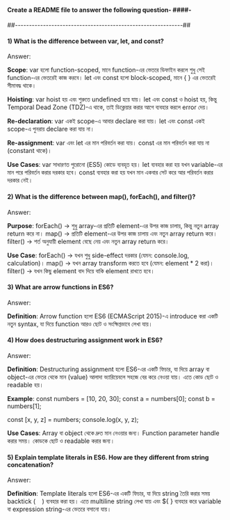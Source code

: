 #### Create a README file to answer the following question- ####-

##------------------------------------------------------------##

#### 1) What is the difference between var, let, and const?

Answer:

**Scope**:
var হলো function-scoped, মানে function-এর ভেতরে ডিফাইন করলে শুধু সেই function-এর ভেতরেই কাজ করবে।
let এবং const হলো block-scoped, মানে { } এর ভেতরেই সীমাবদ্ধ থাকে।

**Hoisting**:
var hoist হয় এবং শুরুতে undefined হয়ে যায়।
let এবং const ও hoist হয়, কিন্তু Temporal Dead Zone (TDZ)-এ থাকে, তাই ডিক্লেয়ার করার আগে ব্যবহার করলে error দেয়।

**Re-declaration**:
var একই scope-এ আবার declare করা যায়।
let এবং const একই scope-এ পুনরায় declare করা যায় না।

**Re-assignment**:
var এবং let এর মান পরিবর্তন করা যায়।
const এর মান পরিবর্তন করা যায় না (constant থাকে)।

**Use Cases**:
var সাধারণত পুরোনো (ES5) কোডে ব্যবহৃত হয়।
let ব্যবহার করা হয় যখন variable-এর মান পরে পরিবর্তন করার দরকার হবে।
const ব্যবহার করা হয় যখন মান একবার সেট করে আর পরিবর্তন করার দরকার নেই।

#### 2) What is the difference between map(), forEach(), and filter()?

Answer:

**Purpose**:
forEach() → শুধু array-এর প্রতিটি element-এর উপর কাজ চালায়, কিন্তু নতুন array return করে না।
map() → প্রতিটি element-এর উপর কাজ চালায় এবং নতুন array return করে।
filter() → শর্ত অনুযায়ী element বেছে নেয় এবং নতুন array return করে।

**Use Case**:
forEach() → যখন শুধু side-effect দরকার (যেমন: console.log, calculation)।
map() → যখন array transform করতে হবে (যেমন: element \* 2 করা)।
filter() → যখন কিছু element বাদ দিয়ে বাকি element রাখতে হবে।

#### 3) What are arrow functions in ES6?

Answer:

**Definition**:
Arrow function হলো ES6 (ECMAScript 2015)-এ introduce করা একটি নতুন syntax, যা দিয়ে function আরও ছোট ও সংক্ষিপ্তভাবে লেখা যায়।

#### 4) How does destructuring assignment work in ES6?

Answer:

**Definition**:
Destructuring assignment হলো ES6-এর একটি ফিচার, যা দিয়ে array বা object-এর ভেতর থেকে মান (value) আলাদা ভ্যারিয়েবলে সহজে বের করে নেওয়া যায়। এতে কোড ছোট ও readable হয়।

**Example**:
const numbers = [10, 20, 30];
const a = numbers[0];
const b = numbers[1];

const [x, y, z] = numbers;
console.log(x, y, z);

**Use Cases**:
Array বা object থেকে দ্রুত মান নেওয়ার জন্য।
Function parameter handle করার সময়।
কোডকে ছোট ও readable করার জন্য।

#### 5) Explain template literals in ES6. How are they different from string concatenation?

Answer:

**Definition**:
Template literals হলো ES6-এর একটি ফিচার, যা দিয়ে string তৈরি করার সময় backtick ( ` ` ) ব্যবহার করা হয়। এতে multiline string লেখা যায় এবং ${ } ব্যবহার করে variable বা expression string-এর ভেতরে বসানো যায়।
